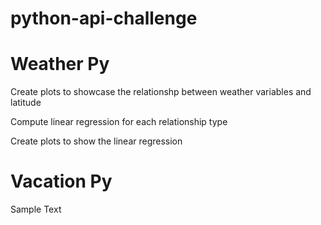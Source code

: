 # python-api-challenge

# Weather Py
Create plots to showcase the relationshp between weather variables and latitude

Compute linear regression for each relationship type

Create plots to show the linear regression
# Vacation Py
Sample Text

